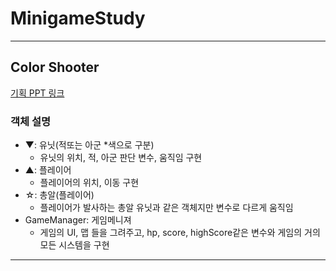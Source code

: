 # MinigameStudy

***

## Color Shooter

[기획 PPT 링크](https://docs.google.com/presentation/d/1z0kYO1fVlEHQ4A2nHjZTZOtBh9jBAEY04vx-BPuNoUE/edit?usp=sharing)

### 객체 설명
+ ▼: 유닛(적또는 아군 *색으로 구분)<br/>
	+ 유닛의 위치, 적, 아군 판단 변수, 움직임 구현<br/>
+ ▲: 플레이어<br/>
	+ 플레이어의 위치, 이동 구현<br/>
+ ☆: 총알(플레이어)<br/>
	+ 플레이어가 발사하는 총알 유닛과 같은 객체지만 변수로 다르게 움직임<br/>
+ GameManager: 게임메니져<br/>
	+ 게임의 UI, 맵 들을 그려주고, hp, score, highScore같은 변수와 게임의 거의 모든 시스템을 구현<br/>

***

